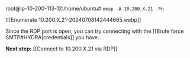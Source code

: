 root@ip-10-200-113-12:/home/ubuntu# `nmap -A 10.200.X.21 -Pn`

![[Enumerate 10.200.X.21-20240708142444665.webp]]

Since the RDP port is open, you can try connecting with the [[Brute force SMTP#HYDRA|credentials]] you have.

**Next step:** [[Connect to 10.200.X.21 via RDP]]
